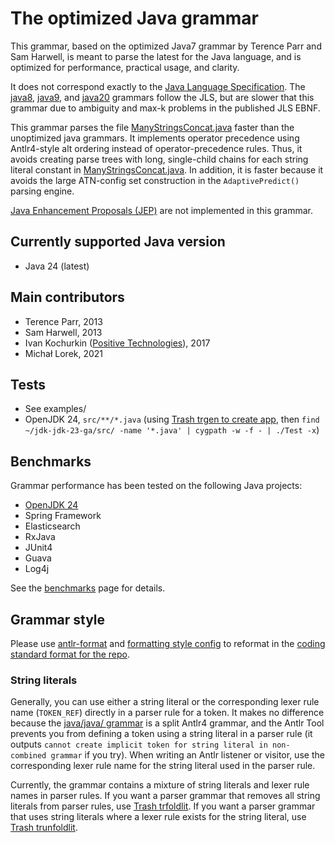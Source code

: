 # The optimized Java grammar

This grammar, based on the optimized Java7 grammar by Terence Parr and Sam Harwell,
is meant to parse the latest for the Java language, and is optimized for
performance, practical usage, and clarity.

It does not correspond
exactly to the [Java Language Specification](https://docs.oracle.com/javase/specs/).
The [java8](../java8), [java9](../java9), and [java20](../java20) grammars
follow the JLS, but are slower that this grammar due to ambiguity and max-k problems
in the published JLS EBNF.

This grammar parses the file [ManyStringsConcat.java](examples/ManyStringsConcat.java)
faster than the unoptimized java grammars. It implements operator precedence
using Antlr4-style alt ordering instead of operator-precedence rules. Thus, it avoids
creating parse trees with long, single-child chains for each string literal constant in
[ManyStringsConcat.java](examples/ManyStringsConcat.java). In addition, it is faster
because it avoids the large ATN-config set construction in the
`AdaptivePredict()` parsing engine.

[Java Enhancement Proposals (JEP)](https://openjdk.org/jeps/0)
are not implemented in this grammar.

## Currently supported Java version
* Java 24 (latest)

## Main contributors
* Terence Parr, 2013
* Sam Harwell, 2013
* Ivan Kochurkin ([Positive Technologies](https://github.com/PositiveTechnologies)), 2017
* Michał Lorek, 2021

## Tests
* See examples/
* OpenJDK 24, `src/**/*.java` (using [Trash trgen to create app](https://github.com/kaby76/Trash/tree/main/src/trgen), then `find ~/jdk-jdk-23-ga/src/ -name '*.java' | cygpath -w -f - | ./Test -x`)

## Benchmarks
Grammar performance has been tested on the following Java projects:
* [OpenJDK 24](https://github.com/openjdk/jdk/archive/refs/tags/jdk-24-ga.zip)
* Spring Framework
* Elasticsearch
* RxJava
* JUnit4
* Guava
* Log4j

See the [benchmarks](Benchmarks.md) page for details.

## Grammar style
Please use [antlr-format](https://github.com/antlr-ng/antlr-format) and
[formatting style config](https://github.com/antlr/grammars-v4/blob/master/_scripts/repo_coding_style.json)
to reformat in the [coding standard format for the repo](https://github.com/antlr/grammars-v4/wiki#is-there-a-coding-standard-for-antlr4-grammars).

### String literals
Generally, you can use either a string literal or the corresponding lexer rule name
(`TOKEN_REF`) directly in a parser rule for a token. It makes no difference because the
[java/java/ grammar](https://github.com/antlr/grammars-v4/tree/master/java/java)
is a split Antlr4 grammar, and the Antlr Tool prevents you from defining a token using
a string literal in a parser rule (it outputs
`cannot create implicit token for string literal in non-combined grammar` if you try).
When writing an Antlr listener or visitor, use the corresponding lexer rule name for the
string literal used in the parser rule.

Currently, the grammar contains a mixture of string literals
and lexer rule names in parser rules. If you want a parser grammar that removes all string literals
from parser rules, use [Trash trfoldlit](https://github.com/kaby76/Trash/tree/main/src/trfoldlit).
If you want a parser grammar that uses string literals where a lexer rule exists for the string
literal, use [Trash trunfoldlit](https://github.com/kaby76/Trash/tree/main/src/trunfoldlit).
